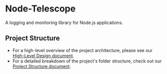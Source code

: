 # Node-Telescope

A logging and monitoring library for Node.js applications.

## Project Structure

- For a high-level overview of the project architecture, please see our [High-Level Design document](docs/architecture/high-level-design.md).
- For a detailed breakdown of the project's folder structure, check out our [Project Structure document](docs/project-structure.md).
